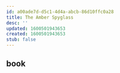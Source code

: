 ```yaml
---
id: a00ade7d-d5c1-4d4a-abcb-86d10ffc0a28
title: The Amber Spyglass
desc: ''
updated: 1600501943653
created: 1600501943653
stub: false
---
```


## book

